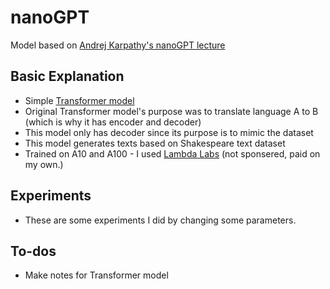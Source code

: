 # nanoGPT
Model based on [Andrej Karpathy's nanoGPT lecture](https://youtu.be/kCc8FmEb1nY)

## Basic Explanation
* Simple [Transformer model](https://arxiv.org/abs/1706.03762)
* Original Transformer model's purpose was to translate language A to B (which is why it has encoder and decoder)
* This model only has decoder since its purpose is to mimic the dataset
* This model generates texts based on Shakespeare text dataset
* Trained on A10 and A100 - I used [Lambda Labs](https://lambdalabs.com) (not sponsered, paid on my own.)

## Experiments
* These are some experiments I did by changing some parameters.

## To-dos
* Make notes for Transformer model
